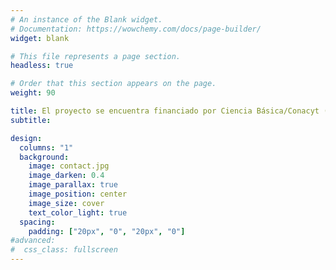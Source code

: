 ```yaml
---
# An instance of the Blank widget.
# Documentation: https://wowchemy.com/docs/page-builder/
widget: blank

# This file represents a page section.
headless: true

# Order that this section appears on the page.
weight: 90

title: El proyecto se encuentra financiado por Ciencia Básica/Conacyt (254497) y PAPIIT/UNAM (TA101920).
subtitle:

design:
  columns: "1"
  background:
    image: contact.jpg
    image_darken: 0.4
    image_parallax: true
    image_position: center
    image_size: cover
    text_color_light: true
  spacing:
    padding: ["20px", "0", "20px", "0"]
#advanced:
#  css_class: fullscreen
---
```


